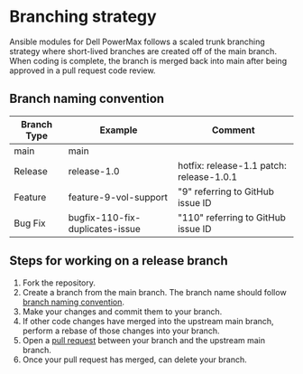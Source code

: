 <!--
Copyright (c) 2022 Dell Inc., or its subsidiaries. All Rights Reserved.

Licensed under the Apache License, Version 2.0 (the "License");
you may not use this file except in compliance with the License.
You may obtain a copy of the License at

    http://www.apache.org/licenses/LICENSE-2.0
-->

# Branching strategy

Ansible modules for Dell PowerMax follows a scaled trunk branching strategy where short-lived branches are created off of the main branch. When coding is complete, the branch is merged back into main after being approved in a pull request code review.

## Branch naming convention

| Branch Type | Example                         |  Comment                                  |
|-------------|---------------------------------|-------------------------------------------|
| main        | main                            |                                           |
| Release     | release-1.0                     |  hotfix: release-1.1 patch: release-1.0.1 |
| Feature     | feature-9-vol-support           |  "9" referring to GitHub issue ID         |
| Bug Fix     | bugfix-110-fix-duplicates-issue |  "110" referring to GitHub issue ID       |


## Steps for working on a release branch

1. Fork the repository.
2. Create a branch from the main branch. The branch name should follow [branch naming convention](#branch-naming-convention).
3. Make your changes and commit them to your branch.
4. If other code changes have merged into the upstream main branch, perform a rebase of those changes into your branch.
5. Open a [pull request](https://github.com/dell/ansible-powermax/pulls) between your branch and the upstream main branch.
6. Once your pull request has merged, can delete your branch.
